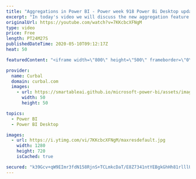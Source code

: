 ```yaml
---
title: "Aggregations in Power BI - Power week 918 Power Bi Desktop update"
excerpt: "In today's video we will discuss the new aggregation feature released by the Power BI team in the Power BI Desktop update of September 2018.  You will probably want to watch the following related videos too:  Dual Storage: https://www.youtube.com/watch?v=7TC8H6duEiU  Many to Many: https://www.youtube.com/watch?v=NdrrjkvH2zo"
originalUrl: https://youtube.com/watch?v=7KKcbcXFNgM
type: video
price: Free
length: PT24M27S
publishedDateTime: 2020-05-10T09:12:17Z
heat: 50

featuredContent: "<iframe width=\"800\" height=\"500\" frameborder=\"0\" src=\"https://www.youtube.com/embed/7KKcbcXFNgM\" allow=\"accelerometer; autoplay; encrypted-media; gyroscope; picture-in-picture\" allowfullscreen></iframe>"

provider:
  name: Curbal
  domain: curbal.com
  images:
    - url: https://smartableai.github.io/microsoft-power-bi/assets/images/organizations/curbal.com-50x50.jpg
      width: 50
      height: 50

topics:
  - Power BI
  - Power BI Desktop

images:
  - url: https://i.ytimg.com/vi/7KKcbcXFNgM/maxresdefault.jpg
    width: 1280
    height: 720
    isCached: true

secured: "k39Gcv+qW9EImr3fdN158RjnS+TCLmkcDaT/E8Z7341ntYEBgkGhHh81rlllUs3RL4kCRyhBWoNO8HpnvQC/dETFBq9irxh/j69Yv470dRtJ7LuhqHISh3mZcRlBb7Kah3jXbs2uByTIoshi2blGB1eoJJ3haEDSv7VoJkE+5F7rMDQ17QR5CV5KhyRjsxIHmk1KCLFNLaW13cvrTAJy4C+5noZLJc9G7UQr95BG3dsgWGCTTBML8IJw4kNbnyTw9AeNT3+xhYbVpt0cHPFrJSnt0ECUUK54TPuEd3Rh10Kiqm84eBE4eoMVkUtQ3is4Q/SkoamWPeab0RBMqCbf+TpPyrb0cqZ/RU1gEPPVviXuzKPGh2L2tP4NnmJmIwWMM1EDU4nizTnvy8xpeq91RbT7YKNOfGzOEO1byhqqT+s=;+vg17+3djmCPX6+xWXgp7Q=="
---
```


